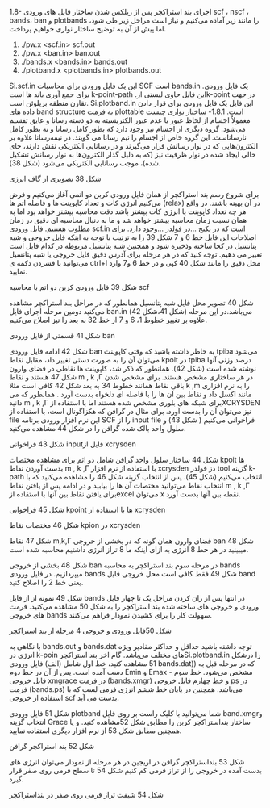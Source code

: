 
1.8- اجرای بند استراکچر
پس از ریلکس شدن ساختار فایل های ورودی scf  ، nscf  ، bands، ban و plotbands را مانند زیر آماده می‌کنیم و نیاز است مراحل زیر طی شود، اما پیش از آن به توضیح ساختار نواری خواهیم پرداخت.

1. ./pw.x <scf.in> scf.out
2. ./pw.x <ban.in> ban.out
3. ./bands.x <bands.in> bands.out
4. ./plotband.x <plotbands.in> plotbands.out
 
Si.scf.in این یک فایل ورودی برای محاسبات  SCF است  bands.in .یک فایل ورودی برای جمع آوری باند ها است k-point-path .این فایل حاوی لیستی ازk-point در جهت تقارن منطقه بریلوئن است.
  Si.plotband.in این فایل یک فایل ورودی برای قرار دادن داده های band structure به فرمت    plottable  است.
1.8.1- ساختار نواری چیست
معمولاُ اجسام از لحاظ عبور یا عدم عبور الکتریسیته به دو دسته رسانا و عایق تقسیم می‌شود. گروه دیگری از اجسام نیز وجود دارد که بطور کامل رسانا و نه بطور کامل نارساناست. این گروه خاص از اجسام را نیم رسانا می گویند. 
در نیمه‌رسانا علاوه بر الکترون‌هایی که در نوار رسانش قرار می‌گیرند و در رسانایی الکتریکی نقش دارند، جای خالی ایجاد شده در نوار ظرفیت نیز (که به دلیل گذار الکترون‌ها به نوار رسانش تشکیل شده)، موجب رسانایی الکتریکی می‌شود (شکل 38).

شکل 38 تصویری از گاف انرژی

برای شروع رسم بند استراکچر از همان فایل ورودی کربن دو اتمی آغاز می‌کنیم و فرض می‌کنیم انرژی کات و تعداد کاپوینت ها و فاصله اتم ها (relax) در آن بهینه باشند. در واقع هر چه تعداد کاپوینت با انرژی کات بیشتر باشد دقت محاسبه بیشتر خواهد بود اما به همان نسبت زمان محاسبه بیشتر خواهد شد و ما به دنبال محاسبه ای دقیق در زمان مطلوب هستیم.
فایل ورودی scf.in  است که در پکیج ...در فولدر ...وجود دارد. برای اصلاحات این فایل خط 6 و 7 شکل 39 را به ترتیب با توجه به اینکه فایل خروجی و شبه پتانسیل در کجا ساخته وذخیره شود و همچنین شبه پتانسیل مربوطه در کدام فایل است تغییر می دهیم. توجه کنید که در هر مرحله برای آدرس دقیق فایل خروجی یا شبه پتانسیل می‌توانید با فشردن دکمه ی ctrl+l  محل دقیق را مانند شکل 40 کپی و در خط 6 و7 وارد نمایید.


شکل 39   فایل ورودی کربن دو اتم با محاسبه scf


شکل 40 تصویر محل فایل شبه پتانسیل
همانطور که در مراحل بند استراکچر مشاهده می‌کنید دومین مرحله اجرای فایل ban.in  (شکل 41،شکل 42) می‌باشد.در این مرحله علاوه بر تغییر خطوط 1، 6 و 7 از خط 32 به بعد را نیز اصلاح می‌کنیم.


شکل 41 قسمتی از فایل ورودی ban


شکل 42  ادامه فایل ورودی ban
به خاطر داشته باشید که وقتی کاپوینت tpiba می‌شود می‌توان آن را به صورت دستی تغییر داد، مقابل نقاط kpoit  در tpiba درصد وزنی آنها نوشته شده است (شکل 42). همانطور که ذکر شد، کاپوینت ها نقاطی در فضای وارون شکل 47 هستند و نقاط m , k ,Г  در هر ساختاری مشخص هستند. برای مشخص شدن باقی نقاط همانند خطوط 34 به بعد شکل 42 کافی است مثلا k ,m را به نرم افزاری مانند اکسل داد و نقاط بین آن ها را با فاصله ای دلخواه بدست آورد . همانطور که می دانید m , k ,Г برای شبکه های بلوری مشخص شده هستند اما با استفاده ازXCRYSDEN  نیز می‌توان آن را بدست آورد. برای مثال در گرافن که هکزاگونال است، با استفاده از file این نرم افزار ورودی برنامه SCF  را از  input file فراخوانی می‌کنیم ( شکل 43) و سلول واحد بالک شده گرافن  را در شکل 44 مشاهده می‌کنید.


شکل 43 فراخوانی  inputفایل از xcrysden


شکل 44 ساختار  سلول واحد گرافن شامل دو اتم
برای مشاهده مختصات kpoit ها بدست آوردن نقاط  m , k ,Г با استفاده از نرم افزار xcrysden دز فولدر tool  گزینه k-path  انتخاب می‌کنیم (شکل 45). پس از انتخاب گزینه شکل 46 را مشاهده می‌کنید که با انتخاب نقاط می‌توانید مختصات آن ها را بیابید و در ادامه پس از یافتن نقاط m , k ,Г برای یافتن نقاط بین آنها با استفاده ازexcel  می‌توان x نقطه بین آنها بدست آورد.


شکل 45 فراخوانی kpoint  ها  با استفاده از xcrysden


شکل 46 مختصات نقاط kpion در xcrysden


شکل 47 نقاط m,k,Г فضای وارون
همان گونه که در بخشی از خروجی ban  شکل 48 میبینید در هر خط 8 انرژی به ازای اینکه ما 8 تراز انرژی داشتیم محاسبه شده است.



شکل 48  بخشی از خروجی ban
در مرحله سوم بند استراکچر به محاسبه bands  میپردازیم. در فایل ورودی bands   شکل 49  فقط کافی است محل خروجی فایل band  یعنی خط 2 را اصلاح کنید.


شکل 49 نمونه از از فایل bands
در انتها پس از ران کردن مراحل یک تا چهار فایل ورودی و خروجی های ساخته شده بند استراکچر را به شکل 50 مشاهده می‌کنید. فرمت های خروجی  bands سهولت کار را برای کشیدن نمودار فراهم می‌کنند.


شکل 50فایل ورودی و خروجی 4 مرحله از بند استراکچر

با نگاهی به bands.out و bands.dat توجه داشته باشید حداقل و حداکثر مقادیر ویژه انرژی در  k-poin های مختلف می‌باشد.
گام اخر بند استراکچرSi.plotband.in را درشکل 51 مشاهده کنید، خط اول شامل (الف) فایل ورودی  bands.dat)) که  در مرحله قبل به دست آمده است. پس از آن در خط دوم Emin  و Emax  -  مشخص می‌شود. خط سوم فایل خروجی xmgrace  در فرمت  (bands.xmgr) و خط چهارم فایل خروجی ps  در فرمت (bands.ps) می‌باشد. همچنین در پایان خط ششم انرژی فرمی لست که با استفاده از خروجی  scf بدست می آید. 
  

شکل 51 فایل ورودی plotband
شما می‌توانید با کلیک راست بر روی فایل  band.xmgrو انتخاب گزینه Grace  ساختار بنداستراکچر کربن را مطابق  شکل 52مشاهده کنید. و یا همچنین مطابق  شکل 53 از نرم افزار دیگری استفاده نمایید.  


شکل 52 بند استراکچر گرافن



شکل 53 بنداستراکچر گرافن در اریجین 
در هر مرحله از نمودار می‌توان انرژی های بدست آمده در خروجی را از تراز فرمی کم کنیم شکل 54 تا سطح فرمی روی صفر قرار گیرد.






شکل 54 شیفت تراز فرمی روی صفر در بنداستراکچر
